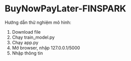 ﻿# BuyNowPayLater-FINSPARK
Hướng dẫn thử nghiệm mô hình:
1. Download file
2. Chạy train_model.py
3. Chạy app.py
4. Mở browser, nhập 127.0.0.1/5000
5. Nhập thông tin
